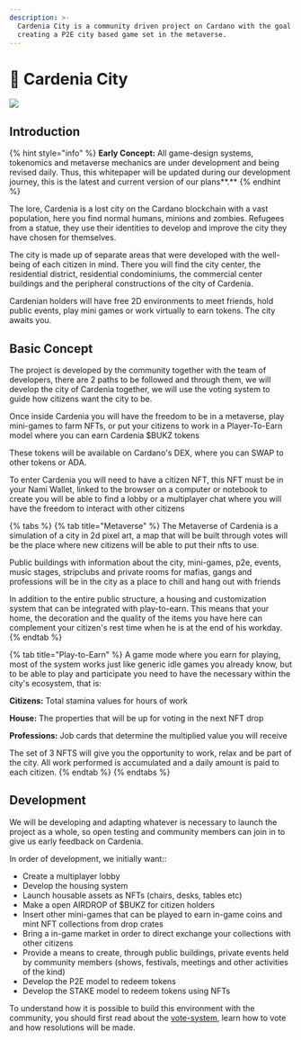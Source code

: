 ```yaml
---
description: >-
  Cardenia City is a community driven project on Cardano with the goal of
  creating a P2E city based game set in the metaverse.
---
```


# 🌇 Cardenia City



![](<.gitbook/assets/1500x500 (1).jpg>)

## Introduction

{% hint style="info" %}
**Early Concept:** All game-design systems, tokenomics and metaverse mechanics are under development and being revised daily. Thus, this whitepaper will be updated during our development journey, this is the latest and current version of our plans**.**
{% endhint %}

The lore, Cardenia is a lost city on the Cardano blockchain with a vast population, here you find normal humans, minions and zombies. Refugees from a statue, they use their identities to develop and improve the city they have chosen for themselves.

The city is made up of separate areas that were developed with the well-being of each citizen in mind. There you will find the city center, the residential district, residential condominiums, the commercial center buildings and the peripheral constructions of the city of Cardenia.

Cardenian holders will have free 2D environments to meet friends, hold public events, play mini games or work virtually to earn tokens. The city awaits you.

## Basic Concept

The project is developed by the community together with the team of developers, there are 2 paths to be followed and through them, we will develop the city of Cardenia together, we will use the voting system to guide how citizens want the city to be.

Once inside Cardenia you will have the freedom to be in a metaverse, play mini-games to farm NFTs, or put your citizens to work in a Player-To-Earn model where you can earn Cardenia $BUKZ tokens

These tokens will be available on Cardano's DEX, where you can SWAP to other tokens or ADA.

To enter Cardenia you will need to have a citizen NFT, this NFT must be in your Nami Wallet, linked to the browser on a computer or notebook to create you will be able to find a lobby or a multiplayer chat where you will have the freedom to interact with other citizens

{% tabs %}
{% tab title="Metaverse" %}
The Metaverse of Cardenia is a simulation of a city in 2d pixel art, a map that will be built through votes will be the place where new citizens will be able to put their nfts to use.



Public buildings with information about the city, mini-games, p2e, events, music stages, stripclubs and private rooms for mafias, gangs and professions will be in the city as a place to chill and hang out with friends



In addition to the entire public structure, a housing and customization system that can be integrated with play-to-earn. This means that your home, the decoration and the quality of the items you have here can complement your citizen's rest time when he is at the end of his workday.
{% endtab %}

{% tab title="Play-to-Earn" %}
A game mode where you earn for playing, most of the system works just like generic idle games you already know, but to be able to play and participate you need to have the necessary within the city's ecosystem, that is:

**Citizens:** Total stamina values for hours of work

**House:** The properties that will be up for voting in the next NFT drop

**Professions:** Job cards that determine the multiplied value you will receive



The set of 3 NFTS will give you the opportunity to work, relax and be part of the city. All work performed is accumulated and a daily amount is paid to each citizen.
{% endtab %}
{% endtabs %}



## Development

We will be developing and adapting whatever is necessary to launch the project as a whole, so open testing and community members can join in to give us early feedback on Cardenia.

In order of development, we initially want::

* Create a multiplayer lobby&#x20;
* Develop the housing system
* Launch housable assets as NFTs (chairs, desks, tables etc)
* Make a open AIRDROP of $BUKZ for citizen holders&#x20;
* Insert other mini-games that can be played to earn in-game coins and mint NFT collections from drop crates
* Bring a in-game market in order to direct exchange your collections with other citizens
* Provide a means to create, through public buildings, private events held by community members (shows, festivals, meetings and other activities of the kind)
* Develop the P2E model to redeem tokens
* Develop the STAKE model to redeem tokens using NFTs



To understand how it is possible to build this environment with the community, you should first read about the [vote-system](community-development/vote-system/ "mention"), learn how to vote and how resolutions will be made.
